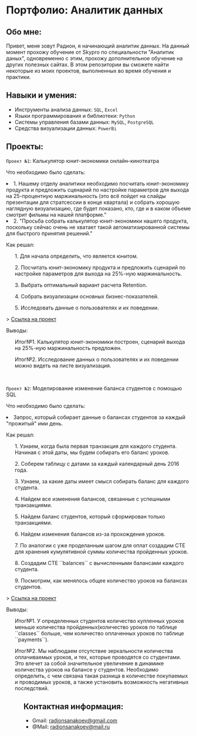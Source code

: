 # Портфолио: Аналитик данных

## Обо мне:

Привет, меня зовут Радион, я начинающий аналитик данных. На данный момент прохожу обучение от Skypro по специальности "Аналитик даных", одновременно с этим, прохожу дополнительное обучение на других полезных сайтах.
В этом репозитории вы сможете найти некоторые из моих проектов, выполненных во время обучения и практики.

## Навыки и умения:
- Инструменты анализа данных: ``SQL``, ``Excel``
- Языки программирования и библиотеки: ``Python``
- Системы управления базами данных: ``MySQL``, ``PostgreSQL``
- Средства визуализации данных: ``PowerBi``

## Проекты:
``Проект №1``: Калькулятор юнит-экономики онлайн-кинотеатра
<p>Что необходимо было сделать:<p/>
<li>1. Нашему отделу аналитики необходимо посчитать юнит-экономику продукта и предложить сценарий по настройке параметров для выхода на 25-процентную маржинальность (это всё пойдет на слайды презентации для стратсессии в конце квартала) и собрать хорошую наглядную визуализацию, где будет показано, кто, где и в каком объеме смотрит фильмы на нашей платформе."</li>
<li>2. "Просьба собрать калькулятор юнит-экономики нашего продукта, поскольку сейчас очень не хватает такой автоматизированной системы для быстрого принятия решений."</li>

<p>Как решал:<p/>
<ol>
<p>1. Для начала определить, что является юнитом.<p/>
<p>2. Посчитать юнит-экономику продукта и предложить сценарий по настройке параметров для выхода на 25%-ную маржинальность.<p/>
<p>3. Выбрать оптимальный вариант расчета Retention.<p/>
<p>4. Собрать визуализации основных бизнес-показателей.<p/>
<p>5. Исследовать данные о пользователях и их поведении.<p/>
</ol>
> <a href="https://1drv.ms/x/s!Ap31R8MMlhJli18eEERV0jL0ntUN?e=JG0Ea1">Ссылка на проект</a>

<p>Выводы:<p/>
<ol>
<p>Итог№1. Калькулятор юнит-экономики построен, сценарий выхода на 25%-ную маржинальность предложен.<p/>
<p>Итог№2. Исследование данных о пользователях и их поведении можно видеть на листе визуализация. <p/>
</ol>
<br>

``Проект №2``: Моделирование изменение баланса студентов с помощью SQL
<p>Что необходимо было сделать:<p/>
<li>Запрос, который собирает данные о балансах студентов за каждый "прожитый" ими день.</li>

<p>Как решал:<p/>
<ol>
<p>1. Узнаем, когда была первая транзакция для каждого студента. Начиная с этой даты, мы будем собирать его баланс уроков. <p/>
<p>2. Соберем таблицу с датами за каждый календарный день 2016 года.<p/>
<p>3. Узнаем, за какие даты имеет смысл собирать баланс для каждого студента.<p/>
<p>4. Найдем все изменения балансов, связанные с успешными транзакциями.<p/>
<p>5. Найдем баланс студентов, который сформирован только транзакциями.<p/>
<p>6. Найдем изменения балансов из-за прохождения уроков. <p/>
<p>7. По аналогии с уже проделанным шагом для оплат создадим CTE для хранения кумулятивной суммы количества пройденных уроков. <p/>
<p>8. Создадим CTE ``balances`` с вычисленными балансами каждого студента. <p/>
<p>9. Посмотрим, как менялось общее количество уроков на балансах студентов.<p/>
</ol>
> <a href="https://metabase.sky.pro/question/91403">Ссылка на проект</a>
<p>Выводы:<p/>
<ol>
<p>Итог№1. У определенных студентов количество купленных уроков меньше количества пройденных(количество уроков по таблице ``classes`` больше, чем количество оплаченных уроков по таблице ``payments``).<p/>
<p>Итог№2.  Мы наблюдаем отсутствие зеркальности количества оплачиваемых уроков, и тех, которые проводятся со студентами. Это влечет за собой значительное увеличение в динамике количества уроков на балансе у студентов. Необходимо определить, с чем связана такая разница в количестве покупаемых и проводимых уроков, а также установить возможность негативных последствий.<p/>
<ol/>

## Контактная информация:
- Gmail: radionsanakoev@gmail.com
- @Mail: radionsanakoev@mail.ru
